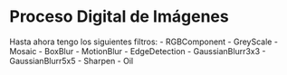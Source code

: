 # Proceso Digital de Imágenes

Hasta ahora tengo los siguientes filtros:
	- RGBComponent
    - GreyScale
    - Mosaic
    - BoxBlur
    - MotionBlur
    - EdgeDetection
    - GaussianBlurr3x3
    - GaussianBlurr5x5
    - Sharpen
    - Oil
    
